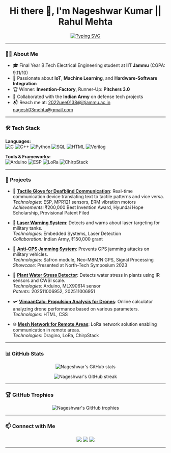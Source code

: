 <h1 align="center">
  Hi there 👋, I'm Nageshwar Kumar || Rahul Mehta
</h1>

<p align="center">
  <a href="https://nageshwar-kumar.vercel.app/">
    <img src="https://readme-typing-svg.demolab.com/?lines=IoT%20Engineer;Machine%20Learning%20Enthusiast;Hardware-Software%20Integrator;Final%20Year%20Student%20at%20IIT%20Jammu&center=true&width=500&height=50" alt="Typing SVG" />
  </a>
</p>

---

### 👨‍💻 About Me

- 🎓 Final Year B.Tech Electrical Engineering student at **IIT Jammu** (CGPA: 9.11/10)
- 🧠 Passionate about **IoT**, **Machine Learning**, and **Hardware-Software Integration**
- 🏆 Winner: **Invention-Factory**, Runner-Up: **Pitchers 3.0**
- 🤝 Collaborated with the **Indian Army** on defense tech projects
- 📬 Reach me at: [2022uee0138@iitjammu.ac.in](mailto:2022uee0138@iitjammu.ac.in) [nagesh03mehta@gmail.com](mailto:nagesh03mehta@gmail.com)

---

### 🛠️ Tech Stack

**Languages:**  
![C](https://img.shields.io/badge/C-00599C?style=flat&logo=c&logoColor=white)
![C++](https://img.shields.io/badge/C++-00599C?style=flat&logo=c%2B%2B&logoColor=white)
![Python](https://img.shields.io/badge/Python-3776AB?style=flat&logo=python&logoColor=white)
![SQL](https://img.shields.io/badge/SQL-4479A1?style=flat&logo=postgresql&logoColor=white)
![HTML](https://img.shields.io/badge/HTML5-E34F26?style=flat&logo=html5&logoColor=white)
![Verilog](https://img.shields.io/badge/Verilog-000000?style=flat&logo=verilog&logoColor=white)

**Tools & Frameworks:**  
![Arduino](https://img.shields.io/badge/Arduino-00979D?style=flat&logo=arduino&logoColor=white)
![ESP](https://img.shields.io/badge/ESP-000000?style=flat&logo=espressif&logoColor=white)
![LoRa](https://img.shields.io/badge/LoRa-00AEEF?style=flat&logo=semtech&logoColor=white)
![ChirpStack](https://img.shields.io/badge/ChirpStack-000000?style=flat&logo=chirpstack&logoColor=white)

---

### 🚀 Projects

- 🧤 [**Tactile Glove for Deafblind Communication**](https://github.com/nageshwar-mehta/tactile-glove): Real-time communication device translating text to tactile patterns and vice versa.  
  *Technologies:* ESP, MPR121 sensors, ERM vibration motors  
  *Achievements:* ₹200,000 Best Invention Award, Hyundai Hope Scholarship, Provisional Patent Filed

- 🔦 [**Laser Warning System**](https://github.com/nageshwar-mehta/laser-warning-system): Detects and warns about laser targeting for military tanks.  
  *Technologies:* Embedded Systems, Laser Detection  
  *Collaboration:* Indian Army, ₹150,000 grant

- 📡 [**Anti-GPS Jamming System**](https://github.com/nageshwar-mehta/anti-gps-jamming-system): Prevents GPS jamming attacks on military vehicles.  
  *Technologies:* Safron module, Neo-M8M/N GPS, Signal Processing  
  *Showcase:* Presented at North-Tech Symposium 2023

- 🌿 [**Plant Water Stress Detector**](https://github.com/nageshwar-mehta/plant-water-stress-detector): Detects water stress in plants using IR sensors and CWSI scale.  
  *Technologies:* Arduino, MLX90614 sensor  
  *Patents:* 202511006952, 202511006951

- 🛩️ [**VimaanCalc: Propulsion Analysis for Drones**](https://github.com/nageshwar-mehta/vimaan-calc): Online calculator analyzing drone performance based on various parameters.  
  *Technologies:* HTML, CSS

- 🌐 [**Mesh Network for Remote Areas**](https://github.com/nageshwar-mehta/mesh-network): LoRa network solution enabling communication in remote areas.  
  *Technologies:* Dragino, LoRa, ChirpStack

---

### 📊 GitHub Stats

<p align="center">
  <img src="https://github-readme-stats.vercel.app/api?username=nageshwar-mehta&show_icons=true&theme=radical" alt="Nageshwar's GitHub stats" />
</p>

<p align="center">
  <img src="https://github-readme-streak-stats.herokuapp.com/?user=nageshwar-mehta&theme=radical" alt="Nageshwar's GitHub streak" />
</p>

---

### 🏆 GitHub Trophies

<p align="center">
  <img src="https://github-profile-trophy.vercel.app/?username=nageshwar-mehta&theme=radical&no-frame=true&no-bg=true&margin-w=4" alt="Nageshwar's GitHub trophies" />
</p>

---

### 📫 Connect with Me

<p align="center">
  <a href="mailto:2022uee0138@iitjammu.ac.in"><img src="https://img.shields.io/badge/Email-2022uee0138@iitjammu.ac.in-blue?style=flat&logo=gmail&logoColor=white" /></a>
  <a href="https://linkedin.com/in/nageshwar-kumar-mehta"><img src="https://img.shields.io/badge/LinkedIn-Nageshwar%20Kumar-blue?style=flat&logo=linkedin&logoColor=white" /></a>
  <a href="https://nageshwar-kumar.vercel.app/"><img src="https://img.shields.io/badge/Portfolio-nageshwar--kumar.vercel.app-blue?style=flat&logo=google-chrome&logoColor=white" /></a>
</p>

---

